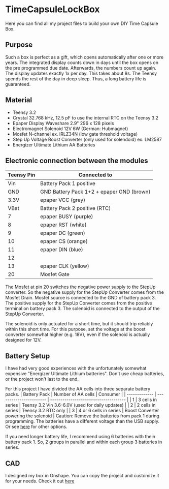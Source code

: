 # TimeCapsuleLockBox
Here you can find all my project files to build your own DIY Time Capsule Box.

## Purpose
Such a box is perfect as a gift, which opens automatically after one or more years.
The integrated display counts down in days until the box opens on the pre programmed due date. Afterwards, the numbers count up again.
The display updates exactly 1x per day. This takes about 8s. The Teensy spends the rest of the day in deep sleep. Thus, a long battery life is guaranteed.

## Material
- Teensy 3.2
- Crystal 32.768 kHz, 12.5 pF to use the internal RTC on the Teensy 3.2
- Epaper Display Waveshare 2.9" 296 x 128 pixels
- Electromagnet Solenoid 12V 6W (German: Hubmagnet)
- Mosfet N-channel ex. IRLZ34N (low gate threshold voltage)
- Step Up Voltage Boost Converter (only used for solendoid) ex. LM2587
- Energizer Ultimate Lithium AA Batteries

## Electronic connection between the modules
| Teensy Pin  | Connected to                               |
| ----------- | ------------------------------------------ |
| Vin         | Battery Pack 1 positive                    |
| GND         | GND Battery Pack 1+2 + epaper GND (brown)  |
| 3.3V        | epaper VCC (grey)                          |
| VBat        | Battery Pack 2 positive (RTC)              |
| 7           | epaper BUSY (purple)                       |
| 8           | epaper RST (white)                         |
| 9           | epaper DC (green)                          |
| 10          | epaper CS (orange)                         |
| 11          | epaper DIN (blue)                          |
| 12          |                                            |
| 13          | epaper CLK (yellow)                        |
| 20          | Mosfet Gate                                |

The Mosfet at pin 20 switches the negative power supply to the StepUp converter.
So the negative supply for the StepUp Converter comes from the Mosfet Drain.
Mosfet source is connected to the GND of battery pack 3.
The positive supply for the StepUp Converter comes from the positive terminal on battery pack 3.
The solenoid is connected to the output of the StepUp Converter.

The solenoid is only actuated for a short time, but it should trip reliably within this short time. For this purpose, set the voltage at the boost converter somewhat higher (e.g. 18V), even if the solenoid is actually designed for 12V.

## Battery Setup
I have had very good experiences with the unfortunately somewhat expensive "Energizer Ultimate Lithium batteries". Don't use cheap batteries, or the project won't last to the end.

For this project I have divided the AA cells into three separate battery packs.
| Battery Pack  | Number of AA cells      | Consumer                              |
| ------------- | ----------------------- | ------------------------------------- |
| 1             | 3 cells in series       | Teensy 3.2 Vin 3.6-6.0V (used for daily updates) |
| 2             | 2 cells in series       | Teensy 3.2 RTC only                   |
| 3             | 4 or 6 cells in series  | Boost Converter powering the solenoid |
Caution: Remove the batteries from pack 1 during programming. The batteries have a different voltage than the USB supply.
Or see [here](https://www.pjrc.com/teensy/external_power.html) for other options.

If you need longer battery life, I recommend using 6 batteries with thein battery pack 1. So, 2 groups in parallel and within each group 3 batteries in series.

## CAD
I designed my box in Onshape. You can copy the project and customize it for your needs.
Check it out [here](https://cad.onshape.com/documents/37d5a27263dd0ff057f257a3/w/2627769e2c83fa2f752a5797/e/e0c9090dbd78b67fb374a487?renderMode=0&uiState=64a972349e21793d45eedffc)


